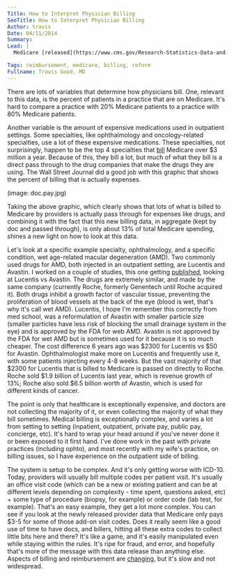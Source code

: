 ```yaml
---
Title: How to Interpret Physician Billing
SeoTitle: How to Interpret Physician Billing
Author: travis
Date: 04/11/2014
Summary: 
Lead: |
  Medicare [released](https://www.cms.gov/Research-Statistics-Data-and-Systems/Statistics-Trends-and-Reports/Medicare-Provider-Charge-Data/Physician-and-Other-Supplier.html) billing and payment data this week on individual providers. The data shows the number of billing codes each provider hit in 2012 and how much each provider collected from Medicare. The media is running with stories, and the press is not good for doctors. A small subset of doctors account for a large percentage of overall Medicare payments, but I think the overall impression the public is getting is that doctors bill Medicare a lot for their services. While there are definitely some bad apples, overall most doctors are not abusing the system.

Tags: reimbursement, medicare, billing, reform
Fullname: Travis Good, MD
---
```

There are lots of variables that determine how physicians bill. One, relevant to this data, is the percent of patients in a practice that are on Medicare. It's hard to compare a practice with 20% Medicare patients to a practice with 80% Medicare patients.

Another variable is the amount of expensive medications used in outpatient settings. Some specialties, like ophthalmology and oncology-related specialties, use a lot of these expensive medications. These specialties, not surprisingly, happen to be the top 4 specialties that [bill](http://www.marketplace.org/topics/health-care/these-are-highest-paid-doctors-medicare) Medicare over $3 million a year. Because of this, they bill a lot, but much of what they bill is a direct pass through to the drug companies that make the drugs they are using. The Wall Street Journal did a good job with this graphic that shows the percent of billing that is actually expenses.

(image: doc.pay.jpg)

Taking the above graphic, which clearly shows that lots of what is billed to Medicare by providers is actually pass through for expenses like drugs, and combining it with the fact that this new billing data, in aggregate (kept by doc and passed through), is only about 13% of total Medicare spending, shines a new light on how to look at this data.

Let's look at a specific example specialty, ophthalmology, and a specific condition, wet age-related macular degeneration (AMD). Two commonly used drugs for AMD, both injected in an outpatient setting, are Lucentis and Avastin. I worked on a couple of studies, this one getting [published](http://www.ncbi.nlm.nih.gov/pubmed/20702430), looking at Lucentis vs Avastin. The drugs are extremely similar, and made by the same company (currently Roche, formerly Genentech until Roche acquired it). Both drugs inhibit a growth factor of vascular tissue, preventing the proliferation of blood vessels at the back of the eye (blood is wet, that's why it's call wet AMD). Lucentis, I hope I'm remember this correctly from med school, was a reformulation of Avastin with smaller particle size (smaller particles have less risk of blocking the small drainage system in the eye) and is approved by the FDA for web AMD. Avastin is not approved by the FDA for wet AMD but is sometimes used for it because it is so much cheaper. The cost difference 6 years ago was $2300 for Lucentis vs $50 for Avastin. Ophthalmologist make more on Lucentis and frequently use it, with some patients injecting every 4-8 weeks. But the vast majority of that $2300 for Lucentis that is billed to Medicare is passed on directly to Roche. Roche sold $1.9 billion of Lucentis last year, which is revenue growth of 13%; Roche also sold $6.5 billion worth of Avastin, which is used for different kinds of cancer.

The point is only that healthcare is exceptionally expensive, and doctors are not collecting the majority of it, or even collecting the majority of what they bill sometimes. Medical billing is exceptionally complex, and varies a lot from setting to setting (inpatient, outpatient, private pay, public pay, concierge, etc). It's hard to wrap your head around if you've never done it or been exposed to it first hand. I've done work in the past with private practices (including ophto), and most recently with my wife's practice, on billing issues, so I have experience on the outpatient side of billing.

The system is setup to be complex. And it's only getting worse with ICD-10. Today, providers will usually bill multiple codes per patient visit. It's usually an office visit code (which can be a new or existing patient and can be at different levels depending on complexity - time spent, questions asked, etc) + some type of procedure (biopsy, for example) or order code (lab test, for example). That's an easy example, they get a lot more complex. You can see if you look at the newly released provider data that Medicare only pays $3-5 for some of those add-on visit codes. Does it really seem like a good use of time to have docs, and billers, hitting all these extra codes to collect little bits here and there? It's like a game, and it's easily manipulated even while staying within the rules. It's ripe for fraud, and error, and hopefully that's more of the message with this data release than anything else. Aspects of billing and reimbursement are [changing](/blog/changing-reimbursement-means-new-opportunities/), but it's slow and not widespread.

